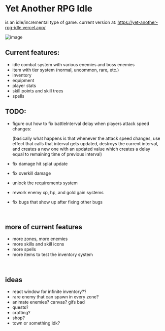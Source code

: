 # Yet Another RPG Idle
is an idle/incremental type of game. current version at: https://yet-another-rpg-idle.vercel.app/

![image](https://github.com/viionc/Yet-Another-RPG-Idle/assets/6730164/ac33f7b5-ba03-45dc-9737-8c3033872ac6)


## Current features:
- idle combat system with various enemies and boss enemies
- item with tier system (normal, uncommon, rare, etc.)
- inventory
- equipment
- player stats
- skill points and skill trees
- spells





## TODO:
-   figure out how to fix battleInterval delay when players attack speed changes:
  
    (basically what happens is that whenever the attack speed changes, use effect that calls that interval gets updated, destroys the current interval, and creates a new one with an updated value which creates a delay equal to remaining time of previous interval)
-   fix damage hit splat update
-   fix overkill damage
-   unlock the requirements system
-   rework enemy xp, hp, and gold gain systems
-   fix bugs that show up after fixing other bugs

<br>

## more of current features
-   more zones, more enemies
-   more skills and skill icons
-   more spells
-   more items to test the inventory system

<br>

## ideas
-   react window for infinite inventory??
-   rare enemy that can spawn in every zone?
-   animate enemies? canvas? gifs bad
-   quests?
-   crafting?
-   shop?
-   town or something idk?
